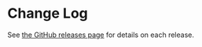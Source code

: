 # Change Log

See [the GitHub releases page](https://github.com/bradymholt/vscode-pgFormatter/releases) for details on each release.
